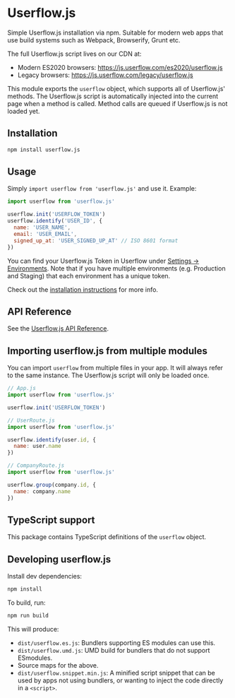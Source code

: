 # Userflow.js

Simple Userflow.js installation via npm. Suitable for modern web apps that use build systems such as Webpack, Browserify, Grunt etc.

The full Userflow.js script lives on our CDN at:

- Modern ES2020 browsers: https://js.userflow.com/es2020/userflow.js
- Legacy browsers: https://js.userflow.com/legacy/userflow.js

This module exports the `userflow` object, which supports all of Userflow.js' methods. The Userflow.js script is automatically injected into the current page when a method is called. Method calls are queued if Userflow.js is not loaded yet.

## Installation

```sh
npm install userflow.js
```

## Usage

Simply `import userflow from 'userflow.js'` and use it. Example:

```js
import userflow from 'userflow.js'

userflow.init('USERFLOW_TOKEN')
userflow.identify('USER_ID', {
  name: 'USER_NAME',
  email: 'USER_EMAIL',
  signed_up_at: 'USER_SIGNED_UP_AT' // ISO 8601 format
})
```

You can find your Userflow.js Token in Userflow under [Settings -> Environments](https://getuserflow.com/app/_/settings/environments). Note that if you have multiple environments (e.g. Production and Staging) that each environment has a unique token.

Check out the [installation instructions](https://getuserflow.com/docs/dev/userflow-js-installation) for more info.

## API Reference

See the [Userflow.js API Reference](https://getuserflow.com/docs/userflow-js).

## Importing userflow.js from multiple modules

You can import `userflow` from multiple files in your app. It will always refer to the same instance. The Userflow.js script will only be loaded once.

```js
// App.js
import userflow from 'userflow.js'

userflow.init('USERFLOW_TOKEN')

// UserRoute.js
import userflow from 'userflow.js'

userflow.identify(user.id, {
  name: user.name
})

// CompanyRoute.js
import userflow from 'userflow.js'

userflow.group(company.id, {
  name: company.name
})
```

## TypeScript support

This package contains TypeScript definitions of the `userflow` object.

## Developing userflow.js

Install dev dependencies:

```sh
npm install
```

To build, run:

```sh
npm run build
```

This will produce:

- `dist/userflow.es.js`: Bundlers supporting ES modules can use this.
- `dist/userflow.umd.js`: UMD build for bundlers that do not support ESmodules.
- Source maps for the above.
- `dist/userflow.snippet.min.js`: A minified script snippet that can be used by apps not using bundlers, or wanting to inject the code directly in a `<script>`.
